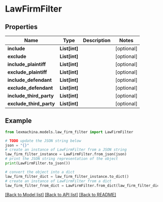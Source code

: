 # LawFirmFilter


## Properties

Name | Type | Description | Notes
------------ | ------------- | ------------- | -------------
**include** | **List[int]** |  | [optional] 
**exclude** | **List[int]** |  | [optional] 
**include_plaintiff** | **List[int]** |  | [optional] 
**exclude_plaintiff** | **List[int]** |  | [optional] 
**include_defendant** | **List[int]** |  | [optional] 
**exclude_defendant** | **List[int]** |  | [optional] 
**include_third_party** | **List[int]** |  | [optional] 
**exclude_third_party** | **List[int]** |  | [optional] 

## Example

```python
from lexmachina.models.law_firm_filter import LawFirmFilter

# TODO update the JSON string below
json = "{}"
# create an instance of LawFirmFilter from a JSON string
law_firm_filter_instance = LawFirmFilter.from_json(json)
# print the JSON string representation of the object
print(LawFirmFilter.to_json())

# convert the object into a dict
law_firm_filter_dict = law_firm_filter_instance.to_dict()
# create an instance of LawFirmFilter from a dict
law_firm_filter_from_dict = LawFirmFilter.from_dict(law_firm_filter_dict)
```
[[Back to Model list]](../README.md#documentation-for-models) [[Back to API list]](../README.md#documentation-for-api-endpoints) [[Back to README]](../README.md)


